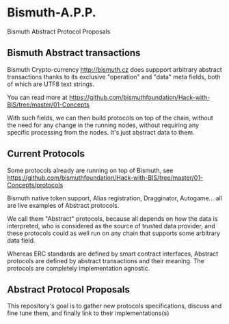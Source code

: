 # Bismuth-A.P.P.
Bismuth Abstract Protocol Proposals

## Bismuth Abstract transactions

Bismuth Crypto-currency http://bismuth.cz does suppport arbitrary abstract transactions thanks to its exclusive "operation" and "data" meta fields, both of which are UTF8 text strings.

You can read more at https://github.com/bismuthfoundation/Hack-with-BIS/tree/master/01-Concepts

With such fields, we can then build protocols on top of the chain, without the need for any change in the running nodes, without requiring any specific processing from the nodes. It's just abstract data to them.

## Current Protocols
Some protocols already are running on top of Bismuth, see https://github.com/bismuthfoundation/Hack-with-BIS/tree/master/01-Concepts/protocols

Bismuth native token support, Alias registration, Dragginator, Autogame... all are live examples of Abstract protocols.

We call them "Abstract" protocols, because all depends on how the data is interpreted, who is considered as the source of trusted data provider, and these protocols could as well run on any chain that supports some arbitrary data field.

Whereas ERC standards are defined by smart contract interfaces, Abstract protocols are defined by abstract transactions and their meaning. The protocols are completely implementation agnostic.

## Abstract Protocol Proposals

This repository's goal is to gather new protocols specifications, discuss and fine tune them, and finally link to their implementations(s)

